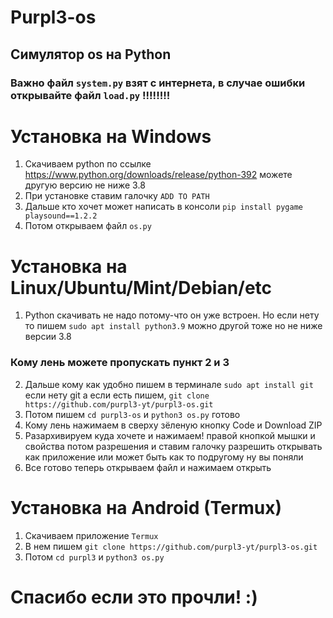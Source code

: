 # Purpl3-os
## Симулятор os на Python

### Важно файл `system.py` взят с интернета, в случае ошибки открывайте файл `load.py` !!!!!!!!

# Установка на Windows
1) Скачиваем python по ссылке https://www.python.org/downloads/release/python-392 можете другую версию не ниже 3.8
2) При установке ставим галочку `ADD TO PATH`
3) Дальше кто хочет может написать в консоли `pip install pygame playsound==1.2.2`
4) Потом открываем файл `os.py`

# Установка на Linux/Ubuntu/Mint/Debian/etc
1) Python скачивать не надо потому-что он уже встроен.  Но если нету то пишем `sudo apt install python3.9` можно другой тоже но не ниже версии 3.8
### Кому лень можете пропускать пункт 2 и 3
2) Дальше кому как удобно пишем в терминале `sudo apt install git` если нету git а если есть пишем, `git clone https://github.com/purpl3-yt/purpl3-os.git`
3) Потом пишем `cd purpl3-os` и `python3 os.py` готово
4) Кому лень нажимаем в сверху зёленую кнопку Code и Download ZIP
5) Разархивируем куда хочете и нажимаем! правой кнопкой мышки и свойства потом разрешения и ставим галочку разрешить открывать как приложение или может быть как то подругому ну вы поняли
6) Все готово теперь открываем файл и нажимаем открыть

# Установка на Android (Termux)
1) Скачиваем приложение `Termux`
2) В нем пишем `git clone https://github.com/purpl3-yt/purpl3-os.git`
3) Потом `cd purpl3` и `python3 os.py`

# Спасибо если это прочли! :)